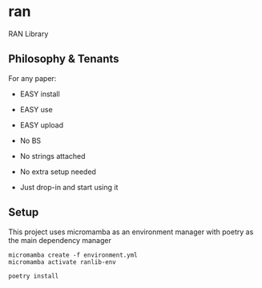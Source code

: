 # ran

RAN Library

## Philosophy & Tenants

For any paper:

- EASY install
- EASY use
- EASY upload

- No BS
- No strings attached
- No extra setup needed

- Just drop-in and start using it

## Setup

This project uses micromamba as an environment manager with poetry as the main dependency manager

```
micromamba create -f environment.yml
micromamba activate ranlib-env
```

```
poetry install
```

